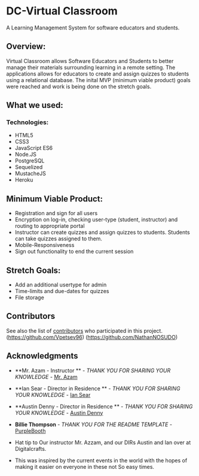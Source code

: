 # DC-Virtual Classroom

A Learning Management System for software educators and students. 

## Overview: 

Virtual Classroom allows Software Educators and Students to better manage their materials surrounding learning in a remote setting. The applications allows for educators to create and assign quizzes to students using a relational database. The inital MVP (minimum viable product) goals were reached and work is being done on the stretch goals.

## What we used: 

### Technologies: 

* HTML5
* CSS3
* JavaScript ES6
* Node.JS
* PostgreSQL
* Sequelized
* MustacheJS
* Heroku

## Minimum Viable Product:
* Registration and sign for all users
* Encryption on log-in, checking user-type (student, instructor) and routing to appropriate portal
* Instructor can create quizzes and assign quizzes to students. Students can take quizzes assigned to them.
* Mobile-Responsiveness
* Sign out functionality to end the current session

## Stretch Goals:
* Add an additional usertype for admin
* Time-limits and due-dates for quizzes
* File storage 

## Contributors

See also the list of
[contributors](https://github.com/PurpleBooth/a-good-readme-template/contributors)
who participated in this project.
(https://github.com/Vpetsev96)
(https://github.com/NathanNOSUDO)

## Acknowledgments


  - **Mr. Azam - Instructor ** - *THANK YOU FOR SHARING YOUR KNOWLEDGE* -
    [Mr. Azam](https://github.com/azamsharp)
    
  - **Ian Sear - Director in Residence ** - *THANK YOU FOR SHARING YOUR KNOWLEDGE* -
    [Ian Sear](https://github.com/Iansear)
    
  - **Austin Denny - Director in Residence ** - *THANK YOU FOR SHARING YOUR KNOWLEDGE* -
    [Austin Denny](https://github.com/Abdenny)
  
  - **Billie Thompson** - *THANK YOU FOR THE README TEMPLATE* -
    [PurpleBooth](https://github.com/PurpleBooth)

  - Hat tip to Our instructor Mr. Azzam, and our DIRs Austin and Ian over at Digitalcrafts. 
  - This was inspired by the current events in the world with the hopes of making it easier on everyone in these not So easy times.
  
